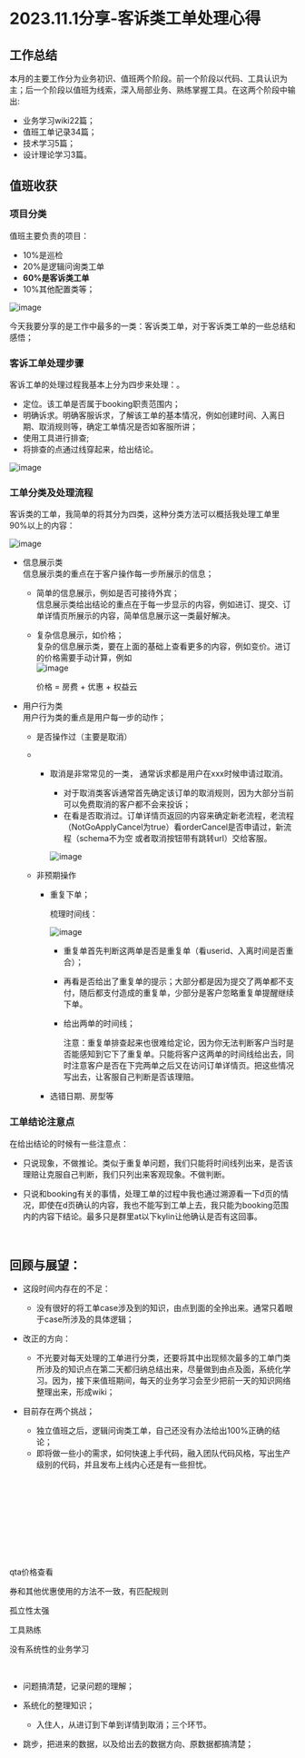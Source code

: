 # 2023.11.1分享-客诉类工单处理心得

## 工作总结

本月的主要工作分为业务初识、值班两个阶段。前一个阶段以代码、工具认识为主；后一个阶段以值班为线索，深入局部业务、熟练掌握工具。在这两个阶段中输出:

* 业务学习wiki22篇；
* 值班工单记录34篇；
* 技术学习5篇；
* 设计理论学习3篇。

## 值班收获

### 项目分类

值班主要负责的项目：

* 10%是巡检
* 20%是逻辑问询类工单
* **60%是客诉类工单**
* 10%其他配置类等；

​![image](image-20231102094055-37fnc44.png)​

今天我要分享的是工作中最多的一类：客诉类工单，对于客诉类工单的一些总结和感悟；

### 客诉**工单处理步骤**

客诉工单的处理过程我基本上分为四步来处理：。

* 定位。该工单是否属于booking职责范围内；
* 明确诉求。明确客服诉求，了解该工单的基本情况，例如创建时间、入离日期、取消规则等，确定工单情况是否如客服所讲；
* 使用工具进行排查;
* 将排查的点通过线穿起来，给出结论。

​![image](image-20231102094401-59vbosl.png)​

### 工单分类及处理流程

客诉类的工单，我简单的将其分为四类，这种分类方法可以概括我处理工单里90%以上的内容：

​​![image](image-20231102114753-vdlazaj.png)​​

* 信息展示类  
  信息展示类的重点在于客户操作每一步所展示的信息；

  * 简单的信息展示，例如是否可接待外宾；  
    信息展示类给出结论的重点在于每一步显示的内容，例如进订、提交、订单详情页所展示的内容，简单信息展示这一类最好解决。
  * 复杂信息展示，如价格；  
    复杂的信息展示类，要在上面的基础上查看更多的内容，例如变价。进订的价格需要手动计算，例如  
    ​​![image](image-20231102125507-03qxksg.png)​​

    价格 = 房费 + 优惠 + 权益云
* 用户行为类  
  用户行为类的重点是用户每一步的动作；

  * 是否操作过（主要是取消）
  * ‍

    * 取消是非常常见的一类， 通常诉求都是用户在xxx时候申请过取消。

      * 对于取消类客诉通常首先确定该订单的取消规则，因为大部分当前可以免费取消的客户都不会来投诉；
      * 在看是否取消过。订单详情页返回的内容来确定新老流程，老流程（NotGoApplyCancel为true）看orderCancel是否申请过，新流程（schema不为空 或者取消按钮带有跳转url）交给客服。

      ​​​​![image](image-20231102124519-22xngov.png)​​​​
  * 非预期操作

    * 重复下单；

      梳理时间线：

      ​![image](image-20231102112330-ramm7pf.png)​

      * 重复单首先判断这两单是否是重复单（看userid、入离时间是否重合）；
      * 再看是否给出了重复单的提示；大部分都是因为提交了两单都不支付，随后都支付造成的重复单，少部分是客户忽略重复单提醒继续下单。
      * 给出两单的时间线；

        注意：重复单排查起来也很难给定论，因为你无法判断客户当时是否能感知到它下了重复单。只能将客户这两单的时间线给出去，同时注意客户是否在下完两单之后又在访问订单详情页。把这些情况写出去，让客服自己判断是否该理赔。
    * 选错日期、房型等

### 工单结论注意点

在给出结论的时候有一些注意点：

* 只说现象，不做推论。类似于重复单问题，我们只能将时间线列出来，是否该理赔让克服自己判断，我们只列出来客观现象。不做判断。

* 只说和booking有关的事情，处理工单的过程中我也通过溯源看一下d页的情况，即使在d页确认的内容，我也不能写到工单上去，我只能为booking范围内的内容下结论。最多只是群里at以下kylin让他确认是否有这回事。

‍

## 回顾与展望：

* 这段时间内存在的不足：

  * 没有很好的将工单case涉及到的知识，由点到面的全拎出来。通常只着眼于case所涉及的具体逻辑；
* 改正的方向：

  * 不光要对每天处理的工单进行分类，还要将其中出现频次最多的工单门类所涉及的知识点在第二天都归纳总结出来，尽量做到由点及面，系统化学习。因为，接下来值班期间，每天的业务学习会至少把前一天的知识网络整理出来，形成wiki；

* 目前存在两个挑战；

  * 独立值班之后，逻辑问询类工单，自己还没有办法给出100%正确的结论；
  * 即将做一些小的需求，如何快速上手代码，融入团队代码风格，写出生产级别的代码，并且发布上线内心还是有一些担忧。

‍

‍

‍

‍

‍

qta价格查看

券和其他优惠使用的方法不一致，有匹配规则

孤立性太强

工具熟练

没有系统性的业务学习

‍

* 问题搞清楚，记录问题的理解；
* 系统化的整理知识；

  * 入住人，从进订到下单到详情到取消；三个环节。
* 跳步，把进来的数据，以及给出去的数据方向、原数据都搞清楚；

‍
